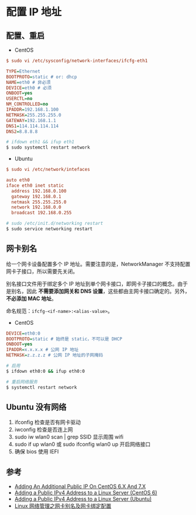 # 配置 IP 地址

## 配置、重启

* CentOS

```ini
$ sudo vi /etc/sysconfig/network-interfaces/ifcfg-eth1

TYPE=Ethernet
BOOTPROTO=static # or: dhcp
NAME=eth0 # 非必须
DEVICE=eth0 # 必须
ONBOOT=yes
USERCTL=no
NM_CONTROLLED=no
IPADDR=192.168.1.100
NETMASK=255.255.255.0
GATEWAY=192.168.1.1
DNS1=114.114.114.114
DNS2=8.8.8.8
```

```bash
# ifdown eth1 && ifup eth1
$ sudo systemctl restart network
```

* Ubuntu

```ini
$ sudo vi /etc/network/intefaces

auto eth0
iface eth0 inet static
  address 192.168.0.100
  gateway 192.168.0.1
  netmask 255.255.255.0
  network 192.168.0.0
  broadcast 192.168.0.255
```

```bash
# sudo /etc/init.d/networking restart
$ sudo service networking restart
```

## 网卡别名

给一个网卡设备配置多个 IP 地址。需要注意的是，NetworkManager 不支持配置网卡子接口，所以需要先关闭。

别名接口文件用于绑定多个 IP 地址到单个网卡接口，即网卡子接口的概念。由于是别名，因此 **不需要添加网关和 DNS 设置**，这些都由主网卡接口确定的。另外，**不必添加 MAC 地址**。

命名规范：`ifcfg-<if-name>:<alias-value>`。

* CentOS

```ini
DEVICE=eth0:0
BOOTPROTO=static # 始终是 static，不可以是 DHCP
ONBOOT=yes
IPADDR=x.x.x.x # 公网 IP 地址
NETMASK=z.z.z.z # 公网 IP 地址的子网掩码
```

```bash
# 启用
$ ifdown eth0:0 && ifup eth0:0

# 重启网络服务
$ systemctl restart network
```

## Ubuntu 没有网络

1. ifconfig 检查是否有网卡驱动
2. iwconfig 检查是否连上网
3. sudo iw wlan0 scan | grep SSID 显示周围 wifi
4. sudo if up wlan0 或 sudo ifconfig wlan0 up 开启网络接口
5. 确保 bios 使用 IEFI

## 参考

* [Adding An Additional Public IP On CentOS 6.X And 7.X](https://www.atlantic.net/community/howto/adding-public-ip-centos/)
* [Adding a Public IPv4 Address to a Linux Server (CentOS 6)](https://whstatic.1and1.com/help/CloudServer/EN-US/d851230.html)
* [Adding a Public IPv4 Address to a Linux Server (Ubuntu)](https://whstatic.1and1.com/help/CloudServer/EN-CA/d851242.html)
* [Linux 网络管理之网卡别名及网卡绑定配置](https://cloud.tencent.com/info/767bd980989e6488fac9d4b3ef626f27.html)